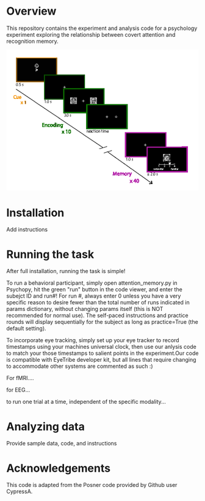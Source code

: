 # Overview

This repository contains the experiment and analysis code for a psychology experiment exploring the relationship between covert attention and recognition memory.  

![attn task image](figs/attn_task.png)

# Installation

Add instructions

# Running the task

After full installation, running the task is simple!

To run a behavioral participant, simply open attention_memory.py in Psychopy, hit the green "run" button in the code viewer, and enter the subejct ID and run#!  For run #, always enter 0 unless you have a very specific reason to desire fewer than the total number of runs indicated in params dictionary, without changing params itself (this is NOT recommended for normal use).  The self-paced instructions and practice rounds will display sequentially for the subject as long as practice=True (the default setting).

To incorporate eye tracking, simply set up your eye tracker to record timestamps using your machines universal clock, then use our anlysis code to match your those timestamps to salient points in the experiment.Our code is compatible with EyeTribe developer kit, but all lines that require changing to accommodate other systems are commented as such :)

For fMRI....

for EEG...

to run one trial at a time, independent of the specific modality... 


# Analyzing data

Provide sample data, code, and instructions

# Acknowledgements

This code is adapted from the Posner code provided by Github user CypressA.
